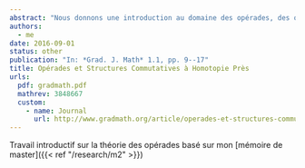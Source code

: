 ```yaml
---
abstract: "Nous donnons une introduction au domaine des opérades, des objets qui encodent les structures algébriques. Après les avoir définies, nous présentons plusieurs domaines d’application des opérades : espaces de lacets itérés, formalité, algèbres homotopiques, longs nœuds et groupe de Grothendieck–Teichmüller."
authors:
  - me
date: 2016-09-01
status: other
publication: "In: *Grad. J. Math* 1.1, pp. 9--17"
title: Opérades et Structures Commutatives à Homotopie Près
urls:
  pdf: gradmath.pdf
  mathrev: 3848667
  custom:
    - name: Journal
      url: http://www.gradmath.org/article/operades-et-structures-commutatives-a-homotopie-pres/
---
```


Travail introductif sur la théorie des opérades basé sur mon [mémoire de master]({{< ref "/research/m2" >}})
